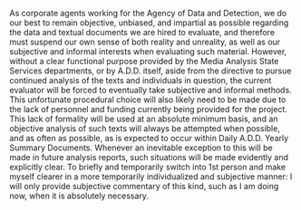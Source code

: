 As corporate agents working for the Agency of Data and Detection, we do our best to remain objective, unbiased, and impartial as possible regarding the data and textual documents we are hired to evaluate, and therefore must suspend our own sense of both reality and unreality, as well as our subjective and informal interests when evaluating such material. However, without a clear functional purpose provided by the Media Analysis State Services departments, or by A.D.D. itself, aside from the directive to pursue continued analysis of the texts and individuals in question, the current evaluator will be forced to eventually take subjective and informal methods. This unfortunate procedural choice will also likely need to be made due to the lack of personnel and funding currently being provided for the project. This lack of formality will be used at an absolute minimum basis, and an objective analysis of such texts will always be attempted when possible, and as often as possible, as is expected to occur within Daily A.D.D. Yearly Summary Documents. Whenever an inevitable exception to this will be made in future analysis reports, such situations will be made evidently and explicitly clear. To briefly and temporarily switch into 1st person and make myself clearer in a more temporarily individualized and subjective manner: I will only provide subjective commentary of this kind, such as I am doing now, when it is absolutely necessary.